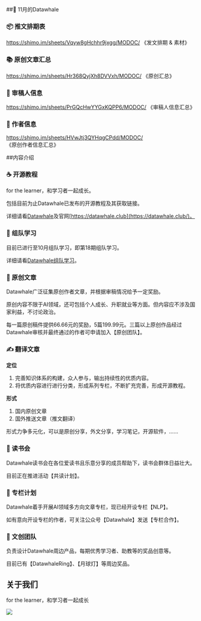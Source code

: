 ##📌 11月的Datawhale

### 📦 推文排期表

https://shimo.im/sheets/Vqyw8gHchhr9jxgg/MODOC/ 《发文排期 & 素材》

### 📚 原创文章汇总

https://shimo.im/sheets/Hr368QyjXh8DVVxh/MODOC/ 《原创汇总》

### 🥂 审稿人信息

https://shimo.im/sheets/PrGQcHwYYGxKQPP6/MODOC/ 《审稿人信息汇总》

### 🍶 作者信息

https://shimo.im/sheets/HVwJtj3QYHqgCPdd/MODOC/ 《原创作者信息汇总》



##内容介绍

### ☕️ 开源教程

for the learner，和学习者一起成长。

包括目前为止Datawhale已发布的开源教程及其获取链接。

详细请看[Datawhale](https://github.com/datawhalechina)及官网[https://datawhale.club](https://datawhale.club/)。



### 🚩 组队学习

目前已进行至10月组队学习，即第18期组队学习。

详细请看[Datawhale组队学习](https://github.com/datawhalechina/team-learning)。



### 🍵 原创文章

Datawhale广泛征集原创作者文章，并根据审稿情况给予一定奖励。

原创内容不限于AI领域，还可包括个人成长、升职就业等方面。但内容应不涉及国家利益，不讨论政治。

每一篇原创稿件提供66.66元的奖励，5篇199.99元。三篇以上原创作品经过Datawhale审核并最终通过的作者可申请加入【原创团队】。



### ✍️ 翻译文章

**定位**

1. 完善知识体系的构建，众人参与，输出持续性的优质内容。
2. 将优质内容进行进行分类，形成系列专栏，不断扩充完善，形成开源教程。

**形式**

1. 国内原创文章
2. 国外推送文章（推文翻译）

形式力争多元化，可以是原创分享，外文分享，学习笔记，开源软件，......



### 📖 读书会

Datawhale读书会在各位爱读书且乐意分享的成员帮助下，读书会群体日益壮大。

目前正在推进活动【共读计划】。



### 🐳 专栏计划

Datawhale着手开展AI领域多方向文章专栏，现已经开设专栏【NLP】。

如有意向开设专栏的作者，可关注公众号【Datawhale】发送【专栏合作】。



### 🎁 文创团队

负责设计Datawhale周边产品，每期优秀学习者、助教等的奖品创意等。

目前已有【DatawhaleRing】、【月球灯】等周边奖品。



## 关于我们

for the learner，和学习者一起成长

![](https://tva1.sinaimg.cn/large/0081Kckwly1gkc2glljwhj30p00a5q44.jpg)